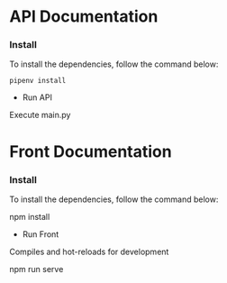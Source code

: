 # API Documentation

### Install

To install the dependencies, follow the command below:

`pipenv install`

- Run API

Execute main.py


# Front Documentation

### Install

To install the dependencies, follow the command below:

npm install

- Run Front

Compiles and hot-reloads for development

npm run serve
